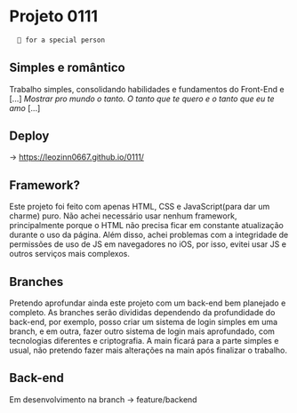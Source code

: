 
# Projeto 0111
```bash
  💎 for a special person

```

## Simples e romântico
Trabalho simples, consolidando habilidades e fundamentos do Front-End e [...] *Mostrar pro mundo o tanto. O tanto que te quero e o tanto que eu te amo* [...]

## Deploy
-> https://leozinn0667.github.io/0111/

## Framework?
Este projeto foi feito com apenas HTML, CSS e JavaScript(para dar um charme) puro. Não achei necessário usar nenhum framework, principalmente porque o HTML não precisa ficar em constante atualização durante o uso da página. 
Além disso, achei problemas com a integridade de permissões de uso de JS em navegadores no iOS, por isso, evitei usar JS e outros serviços mais complexos.

## Branches
Pretendo aprofundar ainda este projeto com um back-end bem planejado e completo. As branches serão divididas dependendo da profundidade do back-end, por exemplo, posso criar um sistema de login simples em uma branch, e em outra, fazer outro sistema de login mais aprofundado, com tecnologias diferentes e criptografia. A main ficará para a parte simples e usual, não pretendo fazer mais alterações na main após finalizar o trabalho.

## Back-end
Em desenvolvimento na branch -> feature/backend